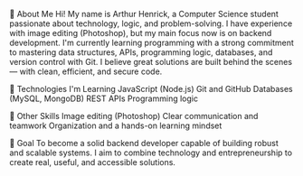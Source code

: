 📌 About Me
Hi! My name is Arthur Henrick, a Computer Science student passionate about technology, logic, and problem-solving. I have experience with image editing (Photoshop), but my main focus now is on backend development.
I'm currently learning programming with a strong commitment to mastering data structures, APIs, programming logic, databases, and version control with Git. I believe great solutions are built behind the scenes — with clean, efficient, and secure code.

🚀 Technologies I'm Learning
JavaScript (Node.js)
Git and GitHub
Databases (MySQL, MongoDB)
REST APIs
Programming logic

🧠 Other Skills
Image editing (Photoshop)
Clear communication and teamwork
Organization and a hands-on learning mindset

🎯 Goal
To become a solid backend developer capable of building robust and scalable systems. I aim to combine technology and entrepreneurship to create real, useful, and accessible solutions.
